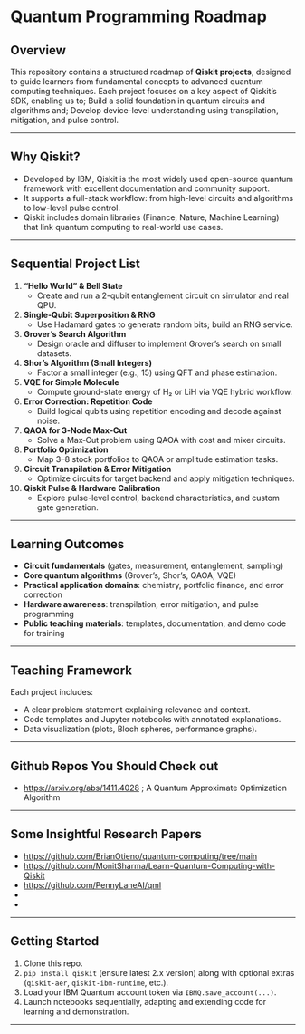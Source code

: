 # Quantum Programming Roadmap

## Overview

This repository contains a structured roadmap of **Qiskit projects**, designed to guide learners from fundamental concepts to advanced quantum computing techniques. Each project focuses on a key aspect of Qiskit’s SDK, enabling us to; Build a solid foundation in quantum circuits and algorithms and; Develop device-level understanding using transpilation, mitigation, and pulse control.

---
## Why Qiskit?

- Developed by IBM, Qiskit is the most widely used open-source quantum framework with excellent documentation and community support.  
- It supports a full-stack workflow: from high-level circuits and algorithms to low-level pulse control.  
- Qiskit includes domain libraries (Finance, Nature, Machine Learning) that link quantum computing to real-world use cases.

---
## Sequential Project List

1. **“Hello World” & Bell State**
   - Create and run a 2-qubit entanglement circuit on simulator and real QPU.
2. **Single‑Qubit Superposition & RNG**
   - Use Hadamard gates to generate random bits; build an RNG service.
3. **Grover’s Search Algorithm**
   - Design oracle and diffuser to implement Grover’s search on small datasets.
4. **Shor’s Algorithm (Small Integers)**
   - Factor a small integer (e.g., 15) using QFT and phase estimation.
5. **VQE for Simple Molecule**
   - Compute ground-state energy of H₂ or LiH via VQE hybrid workflow.
6. **Error Correction: Repetition Code**
   - Build logical qubits using repetition encoding and decode against noise.
7. **QAOA for 3‑Node Max‑Cut**
   - Solve a Max‑Cut problem using QAOA with cost and mixer circuits.
8. **Portfolio Optimization**
   - Map 3–8 stock portfolios to QAOA or amplitude estimation tasks.
9. **Circuit Transpilation & Error Mitigation**
   - Optimize circuits for target backend and apply mitigation techniques.
10. **Qiskit Pulse & Hardware Calibration**
    - Explore pulse-level control, backend characteristics, and custom gate generation.

---

## Learning Outcomes

- **Circuit fundamentals** (gates, measurement, entanglement, sampling)
- **Core quantum algorithms** (Grover’s, Shor’s, QAOA, VQE)
- **Practical application domains**: chemistry, portfolio finance, and error correction
- **Hardware awareness**: transpilation, error mitigation, and pulse programming
- **Public teaching materials**: templates, documentation, and demo code for training

---

## Teaching Framework

Each project includes:

- A clear problem statement explaining relevance and context.
- Code templates and Jupyter notebooks with annotated explanations.
- Data visualization (plots, Bloch spheres, performance graphs).

---
## Github Repos You Should Check out

- https://arxiv.org/abs/1411.4028 ; A Quantum Approximate Optimization Algorithm

---
## Some Insightful Research Papers

- https://github.com/BrianOtieno/quantum-computing/tree/main
- https://github.com/MonitSharma/Learn-Quantum-Computing-with-Qiskit
- https://github.com/PennyLaneAI/qml
- 
- 
---
## Getting Started

1. Clone this repo.
2. `pip install qiskit` (ensure latest 2.x version) along with optional extras (`qiskit-aer`, `qiskit-ibm-runtime`, etc.).
3. Load your IBM Quantum account token via `IBMQ.save_account(...)`.
4. Launch notebooks sequentially, adapting and extending code for learning and demonstration.

---



